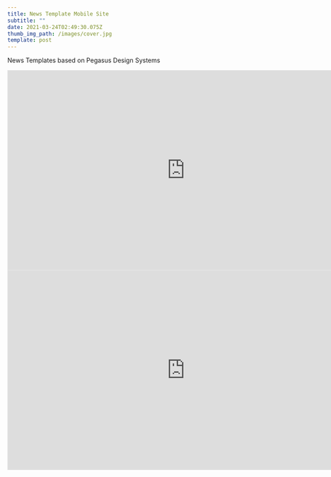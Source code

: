 ```yaml
---
title: News Template Mobile Site
subtitle: ""
date: 2021-03-24T02:49:30.075Z
thumb_img_path: /images/cover.jpg
template: post
---
```

News Templates based on Pegasus Design Systems



<iframe style="border: 1px solid rgba(0, 0, 0, 0.1);" width="800" height="450" src="https://www.figma.com/embed?embed_host=share&url=https%3A%2F%2Fwww.figma.com%2Fproto%2Fh2IDflswIaBw5eAGpwa1od%2FNews-Template%3Fnode-id%3D35%253A1907%26scaling%3Dscale-down%26page-id%3D35%253A1906" allowfullscreen></iframe>



<iframe style="border: 1px solid rgba(0, 0, 0, 0.1);" width="800" height="450" src="https://www.figma.com/embed?embed_host=share&url=https%3A%2F%2Fwww.figma.com%2Fproto%2FRkjxuZyP78Z2LjxP0Qyv0r%2FSport-Template%3Fnode-id%3D35%253A1907%26scaling%3Dscale-down%26page-id%3D35%253A1906" allowfullscreen></iframe>